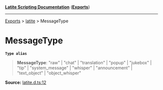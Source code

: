 [**Latite Scripting Documentation**](../../README.md) ([**Exports**](../../exports.md))

---

[Exports](../../exports.md) > [latite](../index.md) > MessageType

# MessageType

**`Type alias`**

> **MessageType**: "raw" \| "chat" \| "translation" \| "popup" \| "jukebox" \| "tip" \| "system_message" \| "whisper" \| "announcement" \| "text_object" \| "object_whisper"

**Source:** [latite.d.ts:12](https://github.com/LatiteScripting/latitescripting.github.io/blob/6e0c251/definitions/latite.d.ts#L12)

